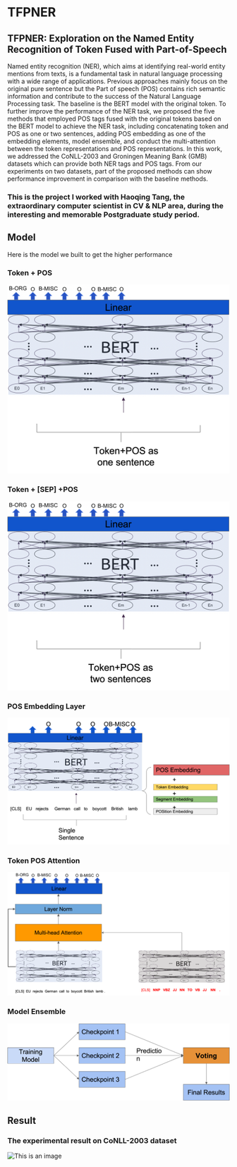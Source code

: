 # TFPNER
## TFPNER: Exploration on the Named Entity Recognition of Token Fused with Part-of-Speech
Named entity recognition (NER), which aims at identifying real-world entity mentions from texts, is a fundamental task in natural language processing with a wide range of applications. 
Previous approaches mainly focus on the original pure sentence but the Part of speech (POS) contains rich semantic information and contribute to the success of the Natural Language Processing task. 
The baseline is the BERT model with the original token. To further improve the performance of the NER task, we proposed the five methods that employed POS tags fused with the original tokens based on the BERT model to achieve the NER task, including concatenating token and POS as one or two sentences, adding POS embedding as one of the embedding elements, model ensemble, and conduct the multi-attention between the token representations and POS representations. 
In this work, we addressed the CoNLL-2003 and Groningen Meaning Bank (GMB) datasets which can provide both NER tags and POS tags. From our experiments on two datasets, part of the proposed methods can show performance improvement in comparison with the baseline methods.
### This is the project I worked with Haoqing Tang, the extraordinary computer scientist in CV & NLP area, during the interesting and memorable Postgraduate study period.
## Model
Here is the model we built to get the higher performance
### Token + POS
![This is an image](https://github.com/Phoenix-JI/TFPNER/blob/main/Token%2BPOS.png)
### Token + [SEP] +POS
![This is an image](https://github.com/Phoenix-JI/TFPNER/blob/main/Token%2B%5BSEP%5D%2BPOS.png)
### POS Embedding Layer
![This is an image](https://github.com/Phoenix-JI/TFPNER/blob/main/POS%20Embedding%20Layer.png)
### Token POS Attention
![This is an image](https://github.com/Phoenix-JI/TFPNER/blob/main/Token%20POS%20Attention.png)
### Model Ensemble
![This is an image](https://github.com/Phoenix-JI/TFPNER/blob/main/Model%20Ensemble.png)
## Result
### The experimental result on CoNLL-2003 dataset
![This is an image](https://github.com/Phoenix-JI/TFPNER/blob/main/Experimental%20Results%E2%80%93CoNLL-2003.png)
